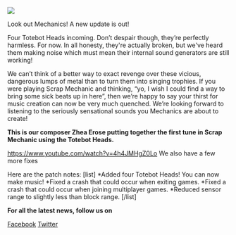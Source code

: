 ![](http://i.imgur.com/h7vCeRD.png)

Look out Mechanics!
A new update is out!

Four Totebot Heads incoming. Don’t despair though, they’re perfectly harmless. For now. In all honesty, they're actually broken, but we've heard them making noise which must mean their internal sound generators are still working!

We can’t think of a better way to exact revenge over these vicious, dangerous lumps of metal than to turn them into singing trophies. If you were playing Scrap Mechanic and thinking, “yo, I wish I could find a way to bring some sick beats up in here”, then we’re happy to say your thirst for music creation can now be very much quenched. We’re looking forward to listening to the seriously sensational sounds you Mechanics are about to create!

**This is our composer Zhea Erose putting together the first tune in Scrap Mechanic using the Totebot Heads.**

https://www.youtube.com/watch?v=4h4JMHgZ0Lo
We also have a few more fixes

Here are the patch notes:
[list]
*Added four Totebot Heads! You can now make music!
*Fixed a crash that could occur when exiting games.
*Fixed a crash that could occur when joining multiplayer games.
*Reduced sensor range to slightly less than block range.
[/list]

**For all the latest news, follow us on** 

[Facebook](https://www.facebook.com/scrapmechanic/)
[Twitter](https://twitter.com/ScrapMechanic)